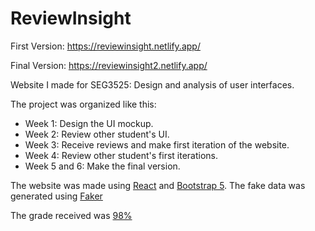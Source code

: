 # ReviewInsight

First Version:
<https://reviewinsight.netlify.app/>

Final Version:
<https://reviewinsight2.netlify.app/>

Website I made for SEG3525: Design and analysis of user interfaces.

The project was organized like this:
* Week 1: Design the UI mockup.
* Week 2: Review other student's UI.
* Week 3: Receive reviews and make first iteration of the website.
* Week 4: Review other student's first iterations.
* Week 5 and 6: Make the final version.

The website was made using [React](https://react.dev/) and [Bootstrap 5](https://getbootstrap.com/). The fake data was generated using [Faker](https://faker.readthedocs.io/en/master/)

The grade received was <ins>98%</ins>
